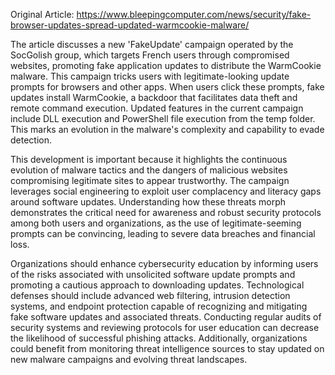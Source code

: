 Original Article: https://www.bleepingcomputer.com/news/security/fake-browser-updates-spread-updated-warmcookie-malware/

The article discusses a new 'FakeUpdate' campaign operated by the SocGolish group, which targets French users through compromised websites, promoting fake application updates to distribute the WarmCookie malware. This campaign tricks users with legitimate-looking update prompts for browsers and other apps. When users click these prompts, fake updates install WarmCookie, a backdoor that facilitates data theft and remote command execution. Updated features in the current campaign include DLL execution and PowerShell file execution from the temp folder. This marks an evolution in the malware's complexity and capability to evade detection.

This development is important because it highlights the continuous evolution of malware tactics and the dangers of malicious websites compromising legitimate sites to appear trustworthy. The campaign leverages social engineering to exploit user complacency and literacy gaps around software updates. Understanding how these threats morph demonstrates the critical need for awareness and robust security protocols among both users and organizations, as the use of legitimate-seeming prompts can be convincing, leading to severe data breaches and financial loss.

Organizations should enhance cybersecurity education by informing users of the risks associated with unsolicited software update prompts and promoting a cautious approach to downloading updates. Technological defenses should include advanced web filtering, intrusion detection systems, and endpoint protection capable of recognizing and mitigating fake software updates and associated threats. Conducting regular audits of security systems and reviewing protocols for user education can decrease the likelihood of successful phishing attacks. Additionally, organizations could benefit from monitoring threat intelligence sources to stay updated on new malware campaigns and evolving threat landscapes.
